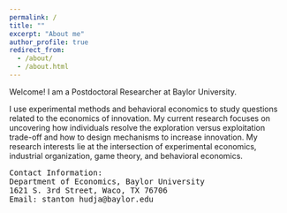 ```yaml
---
permalink: /
title: ""
excerpt: "About me"
author_profile: true
redirect_from: 
  - /about/
  - /about.html
---
```




Welcome! I am a Postdoctoral Researcher at Baylor University. 

I use experimental methods and behavioral economics to study questions related to the economics of innovation. My current research focuses on uncovering how individuals resolve the exploration versus exploitation trade-off and how to design mechanisms to increase innovation. My research interests lie at the intersection of experimental economics, industrial organization, game theory, and behavioral economics.

<pre>
Contact Information:
Department of Economics, Baylor University
1621 S. 3rd Street, Waco, TX 76706
Email: stanton_hudja@baylor.edu
</pre>
